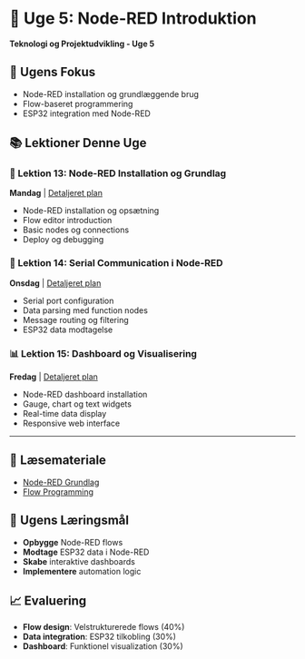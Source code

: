 # 📅 Uge 5: Node-RED Introduktion
**Teknologi og Projektudvikling - Uge 5**

## 🎯 Ugens Fokus
- Node-RED installation og grundlæggende brug
- Flow-baseret programmering
- ESP32 integration med Node-RED

## 📚 Lektioner Denne Uge

### 🔄 Lektion 13: Node-RED Installation og Grundlag
**Mandag** | [Detaljeret plan](../Detaljerede-lektionsplaner/Lektion-13.md)
- Node-RED installation og opsætning
- Flow editor introduction
- Basic nodes og connections
- Deploy og debugging

### 📡 Lektion 14: Serial Communication i Node-RED
**Onsdag** | [Detaljeret plan](../Detaljerede-lektionsplaner/Lektion-14.md)
- Serial port configuration
- Data parsing med function nodes
- Message routing og filtering
- ESP32 data modtagelse

### 📊 Lektion 15: Dashboard og Visualisering
**Fredag** | [Detaljeret plan](../Detaljerede-lektionsplaner/Lektion-15.md)
- Node-RED dashboard installation
- Gauge, chart og text widgets
- Real-time data display
- Responsive web interface

---

## 📖 Læsemateriale
- [Node-RED Grundlag](../../Laesemateriale/Programmering/05-NodeRED-Intro.md)
- [Flow Programming](../../Laesemateriale/Programmering/06-Flow-Programmering.md)

## 🎯 Ugens Læringsmål
- **Opbygge** Node-RED flows
- **Modtage** ESP32 data i Node-RED
- **Skabe** interaktive dashboards
- **Implementere** automation logic

## 📈 Evaluering
- **Flow design**: Velstrukturerede flows (40%)
- **Data integration**: ESP32 tilkobling (30%)
- **Dashboard**: Funktionel visualization (30%)